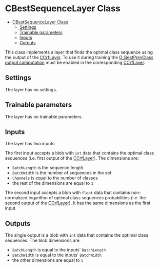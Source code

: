 # CBestSequenceLayer Class

<!-- TOC -->

- [CBestSequenceLayer Class](#cbestsequencelayer-class)
    - [Settings](#settings)
    - [Trainable parameters](#trainable-parameters)
    - [Inputs](#inputs)
    - [Outputs](#outputs)

<!-- /TOC -->

This class implements a layer that finds the optimal class sequence using the output of the [CCrfLayer](CrfLayer.md).
To use it during training the [O_BestPrevClass output computation](CrfLayer.md#O_BestPrevClass-output-computation) must be enabled in the corresponding [CCrfLayer](CrfLayer.md).

## Settings

The layer has no settings.

## Trainable parameters

The layer has no trainable parameters.

## Inputs

The layer has two inputs:

The first input accepts a blob with `int` data that contains the optimal class sequences (i.e. first output of the [CCrfLayer](CrfLayer.md)). The dimensions are:

- `BatchLength` is the sequence length
- `BatchWidth` is the number of sequences in the set
- `Channels` is equal to the number of classes
- the rest of the dimensions are equal to `1`

The second input accepts a blob with `float` data that contains non-normalized logarithm of optimal class sequences probabilities (i.e. the second output of the [CCrfLayer](CrfLayer.md)). It has the same dimensions as the first input.

## Outputs

The single output is a blob with `int` data that contains the optimal class sequences. The blob dimensions are:

- `BatchLength` is equal to the inputs' `BatchLength`
- `BatchWidth` is equal to the inputs' `BatchWidth`
- the other dimensions are equal to `1`
